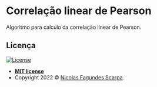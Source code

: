 # Correlação linear de Pearson
Algoritmo para calculo da correlação linear de Pearson.

## Licença

[![License](http://img.shields.io/:license-mit-blue.svg?style=flat-square)](http://badges.mit-license.org)

- **[MIT license](http://opensource.org/licenses/mit-license.php)**
- Copyright 2022 © <a href="https://github.com/nickfscarpa" target="_blank">Nicolas Fagundes Scarpa</a>.
